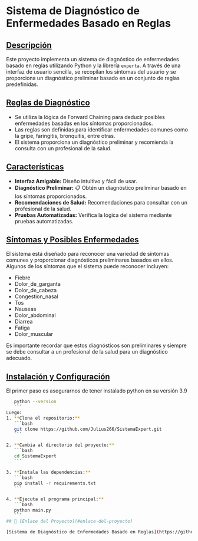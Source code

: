 # Sistema de Diagnóstico de Enfermedades Basado en Reglas

## [Descripción](#descripción)

Este proyecto implementa un sistema de diagnóstico de enfermedades basado en reglas utilizando Python y la librería `experta`. A través de una interfaz de usuario sencilla, se recopilan los síntomas del usuario y se proporciona un diagnóstico preliminar basado en un conjunto de reglas predefinidas.

## [Reglas de Diagnóstico](#reglas-de-diagnóstico)
- Se utiliza la lógica de Forward Chaining para deducir posibles enfermedades basadas en los síntomas proporcionados.
- Las reglas son definidas para identificar enfermedades comunes como la gripe, faringitis, bronquitis, entre otras.
- El sistema proporciona un diagnóstico preliminar y recomienda la consulta con un profesional de la salud.

## [Características](#características)
- **Interfaz Amigable:**  Diseño intuitivo y fácil de usar.
- **Diagnóstico Preliminar:** 📋 Obtén un diagnóstico preliminar basado en los síntomas proporcionados.
- **Recomendaciones de Salud:**  Recomendaciones para consultar con un profesional de la salud.
- **Pruebas Automatizadas:** Verifica la lógica del sistema mediante pruebas automatizadas.

## [Síntomas y Posibles Enfermedades](#síntomas-y-posibles-enfermedades)

El sistema está diseñado para reconocer una variedad de síntomas comunes y proporcionar diagnósticos preliminares basados en ellos. Algunos de los síntomas que el sistema puede reconocer incluyen:

- Fiebre
- Dolor_de_garganta
- Dolor_de_cabeza
- Congestion_nasal
- Tos
- Nauseas
- Dolor_abdominal
- Diarrea
- Fatiga
- Dolor_muscular


Es importante recordar que estos diagnósticos son preliminares y siempre se debe consultar a un profesional de la salud para un diagnóstico adecuado.

## [Instalación y Configuración](#instalación-y-configuración)

El primer paso es asegurarnos de tener instalado python en su versión 3.9
 ```bash
    python --version
    ```
Luego:
1. **Clona el repositorio:**
    ```bash
    git clone https://github.com/Julius266/SistemaExpert.git
    ```

2. **Cambia al directorio del proyecto:**
    ```bash
    cd SistemaExpert
    ```

3. **Instala las dependencias:**
    ```bash
    pip install -r requirements.txt
    ```

4. **Ejecuta el programa principal:**
    ```bash
    python main.py
    ```
## 🔗 [Enlace del Proyecto](#enlace-del-proyecto)

[Sistema de Diagnóstico de Enfermedades Basado en Reglas](https://github.com/Julius266/SistemaExpert.git)
